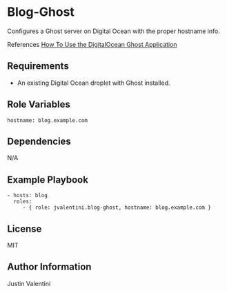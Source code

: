 Blog-Ghost
=========

Configures a Ghost server on Digital Ocean with the proper hostname info.

References [How To Use the DigitalOcean Ghost Application](https://www.digitalocean.com/community/tutorials/how-to-use-the-digitalocean-ghost-application)

Requirements
------------

- An existing Digital Ocean droplet with Ghost installed.

Role Variables
--------------

`hostname: blog.example.com`

Dependencies
------------

N/A

Example Playbook
----------------

    - hosts: blog
      roles:
         - { role: jvalentini.blog-ghost, hostname: blog.example.com }

License
-------

MIT

Author Information
------------------

Justin Valentini
